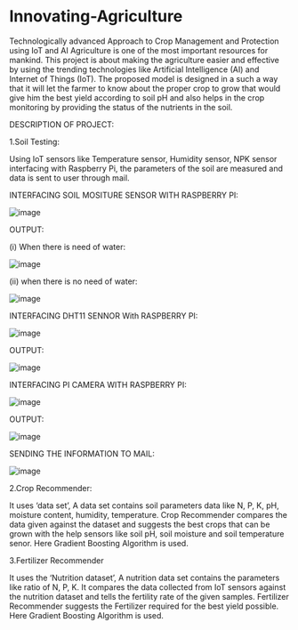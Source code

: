 # Innovating-Agriculture
Technologically advanced Approach to Crop Management and Protection using IoT and AI
Agriculture is one of the most important resources for mankind. This project is about making the agriculture easier and effective by using the trending technologies like Artificial Intelligence (AI) and Internet of Things (IoT). 
The proposed model is designed in a such a way that it will let the farmer to know about the proper crop to grow that would give him the best yield according to soil pH and also helps in the crop monitoring by providing the status of the nutrients in the soil.

DESCRIPTION OF PROJECT:

1.Soil Testing:

 Using IoT sensors like Temperature sensor, Humidity sensor, NPK sensor interfacing with Raspberry   Pi, the parameters of the soil are measured and data is sent to user through mail.
  
  INTERFACING SOIL MOSITURE SENSOR WITH RASPBERRY PI:
  
  ![image](https://user-images.githubusercontent.com/125969582/220337959-6374a650-67f6-464b-9fdb-fd0bd4a4bda9.png)
  
  OUTPUT:
  
  (i) When there is need of water:
  
  ![image](https://user-images.githubusercontent.com/125969582/220339216-49847f2f-1c6e-43c6-8fab-2dd99740b599.png)
  
  (ii) when there is no need of water:
  
  ![image](https://user-images.githubusercontent.com/125969582/220339463-5b237545-9f84-4d04-9cef-5a9a7da8e9b5.png)

  INTERFACING DHT11 SENNOR With RASPBERRY PI:
  
  ![image](https://user-images.githubusercontent.com/125969582/220338555-a0b38254-081e-4ff2-8c11-d5429cb06b34.png)
  
  OUTPUT:
  
  ![image](https://user-images.githubusercontent.com/125969582/220339571-5eb127bf-c9f8-4ecc-b517-bfdc38e5a0f0.png)
  
  INTERFACING PI CAMERA WITH RASPBERRY PI:
  
  ![image](https://user-images.githubusercontent.com/125969582/220338767-a7ae6157-839f-4045-97be-f6ac5876c86e.png)
  
  OUTPUT:
  
  ![image](https://user-images.githubusercontent.com/125969582/220339675-1669bcbb-5db8-4f4a-8d31-60f4ca01c8d6.png)
  
  SENDING THE INFORMATION TO MAIL:
  
  ![image](https://user-images.githubusercontent.com/125969582/220338969-4dab3410-c63b-4f1d-9df3-46661240156f.png)

2.Crop Recommender:

  It uses ‘data set’, A data set contains soil parameters data like N, P, K, pH, moisture content,   humidity, temperature. Crop Recommender compares the data given against the dataset and suggests   the best crops that can be grown with the help sensors like soil pH, soil moisture and soil         temperature senor. Here Gradient Boosting Algorithm is used.
  
3.Fertilizer Recommender

  It uses the ‘Nutrition dataset’, A nutrition data set contains the parameters like ratio of N, P,   K. It compares the data collected from IoT sensors against the nutrition dataset and tells the     fertility rate of the given samples. Fertilizer Recommender suggests the Fertilizer required for   the best yield possible. Here Gradient Boosting Algorithm is used.
  
  
